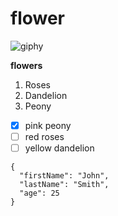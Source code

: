 # flower




![giphy](https://user-images.githubusercontent.com/66670076/84663481-8cd67a00-af1d-11ea-8740-21218aaa98e0.gif)


**flowers**
1. Roses
2. Dandelion 
3. Peony

 - [X] pink peony
- [ ] red roses
- [ ] yellow dandelion

```
{
  "firstName": "John",
  "lastName": "Smith",
  "age": 25
}
``` 
